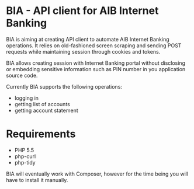 BIA - API client for AIB Internet Banking
============================================================

BIA is aiming at creating API client to automate AIB Internet Banking operations.
It relies on old-fashioned screen scraping and sending POST requests while
maintaining session through cookies and tokens.

BIA allows creating session with Internet Banking portal without
disclosing or embedding sensitive information such as PIN number
in you application source code.

Currently BIA supports the following operations:
* logging in
* getting list of accounts
* getting account statement

Requirements
============

* PHP 5.5
* php-curl
* php-tidy

BIA will eventually work with Composer, however for the time being you will have to
install it manually.
